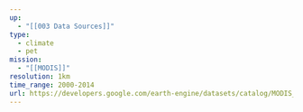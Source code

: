 ```yaml
---
up:
  - "[[003 Data Sources]]"
type:
  - climate
  - pet
mission:
  - "[[MODIS]]"
resolution: 1km
time_range: 2000-2014
url: https://developers.google.com/earth-engine/datasets/catalog/MODIS_NTSG_MOD16A2_105
---
```

